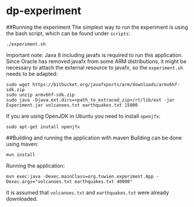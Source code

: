 # dp-experiment

##Running the experiment
The simplest way to run the experiment is using the bash script, which can be found under `scripts`:
```
./experiment.sh
```

Important note: Java 8 including javafx is required to run this application. 
Since Oracle has removed javafx from some ARM distributions, it might be necessary to attach the external resource to javafx, so the 
`experiment.sh` needs to be adapted:
```
sudo wget https://bitbucket.org/javafxports/arm/downloads/armv6hf-sdk.zip
sudo unzip armv6hf-sdk.zip
sudo java -Djava.ext.dirs=<path_to_extraced_zip>/rt/lib/ext -jar Experiment.jar volcanoes.txt earthquakes.txt 15000
```

If you are using OpenJDK in Ubuntu you need to install `openjfx`:
```
sudo apt-get install openjfx
```

##Building and running the application with maven
Building can be done using maven:
```
mvn install
```
Running the application:
```
mvn exec:java -Dexec.mainClass=org.tuwien.experiment.App -Dexec.args="volcanoes.txt earthquakes.txt 40000"
```
It is assumed that `volcanoes.txt` and `earthquakes.txt` were already downloaded.
